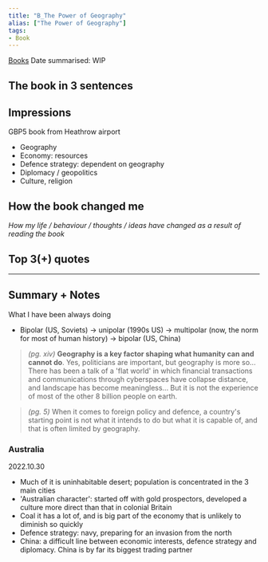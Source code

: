 ```yaml
---
title: "B_The Power of Geography"
alias: ["The Power of Geography"]
tags:
- Book
---
```

[Books](notes/Books.md)
Date summarised: WIP
## The book in 3 sentences
## Impressions
GBP5 book from Heathrow airport 
- Geography
- Economy: resources
- Defence strategy: dependent on geography 
- Diplomacy / geopolitics 
- Culture, religion 
## How the book changed me
*How my life / behaviour / thoughts / ideas have changed as a result of reading the book*

## Top 3(+) quotes

---
## Summary + Notes
What I have been always doing
- Bipolar (US, Soviets) → unipolar (1990s US) → multipolar (now, the norm for most of human history) → bipolar (US, China) 
> *(pg. xiv)* **Geography is a key factor shaping what humanity can and cannot do**. Yes, politicians are important, but geography is more so... There has been a talk of a 'flat world' in which financial transactions and communications through cyberspaces have collapse distance, and landscape has become meaningless... But it is not the experience of most of the other 8 billion people on earth.

> *(pg. 5)* When it comes to foreign policy and defence, a country's starting point is not what it intends to do but what it is capable of, and that is often limited by geography. 
### Australia
2022.10.30 
- Much of it is uninhabitable desert; population is concentrated in the 3 main cities
- 'Australian character': started off with gold prospectors, developed a culture more direct than that in colonial Britain 
- Coal it has a lot of, and is big part of the economy that is unlikely to diminish so quickly 
- Defence strategy: navy, preparing for an invasion from the north 
- China: a difficult line between economic interests, defence strategy and diplomacy. China is by far its biggest trading partner 